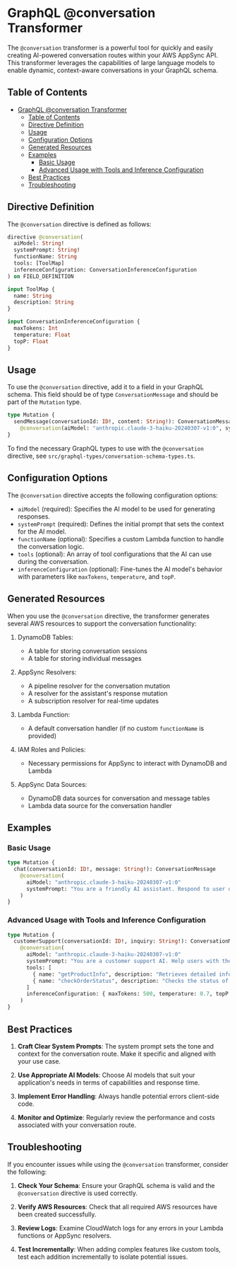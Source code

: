 # GraphQL @conversation Transformer

The `@conversation` transformer is a powerful tool for quickly and easily creating AI-powered conversation routes within your AWS AppSync API. This transformer leverages the capabilities of large language models to enable dynamic, context-aware conversations in your GraphQL schema.

## Table of Contents

- [GraphQL @conversation Transformer](#graphql-conversation-transformer)
  - [Table of Contents](#table-of-contents)
  - [Directive Definition](#directive-definition)
  - [Usage](#usage)
  - [Configuration Options](#configuration-options)
  - [Generated Resources](#generated-resources)
  - [Examples](#examples)
    - [Basic Usage](#basic-usage)
    - [Advanced Usage with Tools and Inference Configuration](#advanced-usage-with-tools-and-inference-configuration)
  - [Best Practices](#best-practices)
  - [Troubleshooting](#troubleshooting)

## Directive Definition

The `@conversation` directive is defined as follows:

```graphql
directive @conversation(
  aiModel: String!
  systemPrompt: String!
  functionName: String
  tools: [ToolMap]
  inferenceConfiguration: ConversationInferenceConfiguration
) on FIELD_DEFINITION

input ToolMap {
  name: String
  description: String
}

input ConversationInferenceConfiguration {
  maxTokens: Int
  temperature: Float
  topP: Float
}
```

## Usage

To use the `@conversation` directive, add it to a field in your GraphQL schema. This field should be of type `ConversationMessage` and should be part of the `Mutation` type.

```graphql
type Mutation {
  sendMessage(conversationId: ID!, content: String!): ConversationMessage
    @conversation(aiModel: "anthropic.claude-3-haiku-20240307-v1:0", systemPrompt: "You are a helpful AI assistant.")
}
```

To find the necessary GraphQL types to use with the `@conversation` directive, see `src/graphql-types/conversation-schema-types.ts`.

## Configuration Options

The `@conversation` directive accepts the following configuration options:

- `aiModel` (required): Specifies the AI model to be used for generating responses.
- `systemPrompt` (required): Defines the initial prompt that sets the context for the AI model.
- `functionName` (optional): Specifies a custom Lambda function to handle the conversation logic.
- `tools` (optional): An array of tool configurations that the AI can use during the conversation.
- `inferenceConfiguration` (optional): Fine-tunes the AI model's behavior with parameters like `maxTokens`, `temperature`, and `topP`.

## Generated Resources

When you use the `@conversation` directive, the transformer generates several AWS resources to support the conversation functionality:

1. DynamoDB Tables:

   - A table for storing conversation sessions
   - A table for storing individual messages

2. AppSync Resolvers:

   - A pipeline resolver for the conversation mutation
   - A resolver for the assistant's response mutation
   - A subscription resolver for real-time updates

3. Lambda Function:

   - A default conversation handler (if no custom `functionName` is provided)

4. IAM Roles and Policies:

   - Necessary permissions for AppSync to interact with DynamoDB and Lambda

5. AppSync Data Sources:
   - DynamoDB data sources for conversation and message tables
   - Lambda data source for the conversation handler

## Examples

### Basic Usage

```graphql
type Mutation {
  chat(conversationId: ID!, message: String!): ConversationMessage
    @conversation(
      aiModel: "anthropic.claude-3-haiku-20240307-v1:0"
      systemPrompt: "You are a friendly AI assistant. Respond to user queries in a helpful and concise manner."
    )
}
```

### Advanced Usage with Tools and Inference Configuration

```graphql
type Mutation {
  customerSupport(conversationId: ID!, inquiry: String!): ConversationMessage
    @conversation(
      aiModel: "anthropic.claude-3-haiku-20240307-v1:0"
      systemPrompt: "You are a customer support AI. Help users with their product inquiries and issues."
      tools: [
        { name: "getProductInfo", description: "Retrieves detailed information about a product" }
        { name: "checkOrderStatus", description: "Checks the status of a customer's order" }
      ]
      inferenceConfiguration: { maxTokens: 500, temperature: 0.7, topP: 0.9 }
    )
}
```

## Best Practices

1. **Craft Clear System Prompts**: The system prompt sets the tone and context for the conversation route. Make it specific and aligned with your use case.

2. **Use Appropriate AI Models**: Choose AI models that suit your application's needs in terms of capabilities and response time.

3. **Implement Error Handling**: Always handle potential errors client-side code.

4. **Monitor and Optimize**: Regularly review the performance and costs associated with your conversation route.

## Troubleshooting

If you encounter issues while using the `@conversation` transformer, consider the following:

1. **Check Your Schema**: Ensure your GraphQL schema is valid and the `@conversation` directive is used correctly.

2. **Verify AWS Resources**: Check that all required AWS resources have been created successfully.

3. **Review Logs**: Examine CloudWatch logs for any errors in your Lambda functions or AppSync resolvers.

4. **Test Incrementally**: When adding complex features like custom tools, test each addition incrementally to isolate potential issues.
